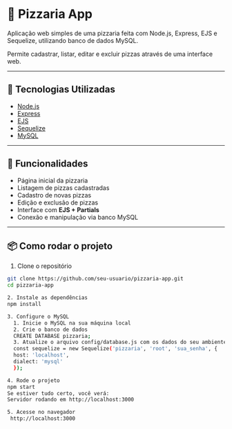 # 🍕 Pizzaria App

Aplicação web simples de uma pizzaria feita com Node.js, Express, EJS e Sequelize, utilizando banco de dados MySQL.

Permite cadastrar, listar, editar e excluir pizzas através de uma interface web.

---

## 🚀 Tecnologias Utilizadas

- [Node.js](https://nodejs.org/)
- [Express](https://expressjs.com/)
- [EJS](https://ejs.co/)
- [Sequelize](https://sequelize.org/)
- [MySQL](https://www.mysql.com/)

---

## 📸 Funcionalidades

- Página inicial da pizzaria
- Listagem de pizzas cadastradas
- Cadastro de novas pizzas
- Edição e exclusão de pizzas
- Interface com **EJS + Partials**
- Conexão e manipulação via banco MySQL

---

## 📦 Como rodar o projeto

1. Clone o repositório

```bash
git clone https://github.com/seu-usuario/pizzaria-app.git
cd pizzaria-app

2. Instale as dependências
npm install

3. Configure o MySQL
  1. Inicie o MySQL na sua máquina local
  2. Crie o banco de dados
  CREATE DATABASE pizzaria;
  3. Atualize o arquivo config/database.js com os dados do seu ambiente
  const sequelize = new Sequelize('pizzaria', 'root', 'sua_senha', {
  host: 'localhost',
  dialect: 'mysql'
  });

4. Rode o projeto
npm start
Se estiver tudo certo, você verá:
Servidor rodando em http://localhost:3000

5. Acesse no navegador
 http://localhost:3000
